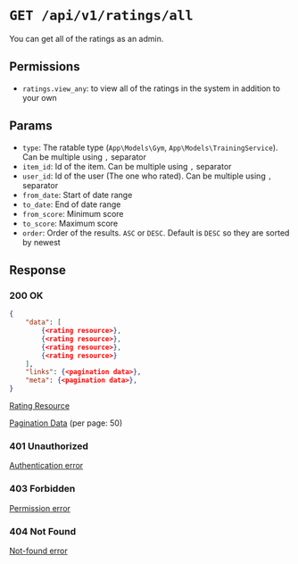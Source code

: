 # `GET /api/v1/ratings/all`
You can get all of the ratings as an admin.


## Permissions

- `ratings.view_any`: to view all of the ratings in the system in addition to your own

## Params

- `type`: The ratable type (`App\Models\Gym`, `App\Models\TrainingService`). Can be multiple using `,` separator
- `item_id`: Id of the item. Can be multiple using `,` separator
- `user_id`: Id of the user (The one who rated). Can be multiple using `,` separator
- `from_date`: Start of date range
- `to_date`: End of date range
- `from_score`: Minimum score
- `to_score`: Maximum score
- `order`: Order of the results. `ASC` or `DESC`. Default is `DESC` so they are sorted by newest

## Response

### 200 OK

```json
{
    "data": [
        {<rating resource>},
        {<rating resource>},
        {<rating resource>},
        {<rating resource>}
    ],
    "links": {<pagination data>},
    "meta": {<pagination data>},
}
```

[Rating Resource](../resources/rating.md)

[Pagination Data](../pagination-data.md) (per page: 50)

### 401 Unauthorized
[Authentication error](../authentication-errors.md)

### 403 Forbidden
[Permission error](../permission-errors.md)

### 404 Not Found
[Not-found error](../not-found-errors.md)
